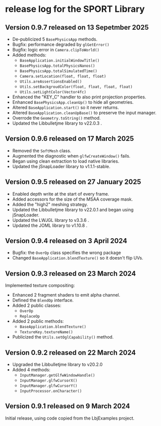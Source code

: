 # release log for the SPORT Library

## Version 0.9.7 released on 13 Sepetmber 2025

+ De-publicized 5 `BasePhysicsApp` methods.
+ Bugfix:  performance degraded by `glGetError()`
+ Bugfix:  logic error in `Camera.clipToWorld()`
+ Added methods:
  + `BaseApplication.initialWindowTitle()`
  + `BasePhysicsApp.totalPhysicsNanos()`
  + `BasePhysicsApp.totalSimulatedTime()`
  + `Camera.setLocation(float, float, float)`
  + `Utils.areAssertionsEnabled()`
  + `Utils.setBackgroudColor(float, float, float, float)`
  + `Utils.setLightColor(Vector4fc)`
+ Enhanced the "KEY_C" handler to also print projection properties.
+ Enhanced `BasePhysicsApp.cleanUp()` to hide all geometries.
+ Altered `BaseApplication.start()` so it never returns.
+ Altered `BaseApplication.cleanUpBase()` to preserve the input manager.
+ Overrode the `Geometry.toString()` method.
+ Updated the Libbulletjme library to v22.0.3 .

## Version 0.9.6 released on 17 March 2025

+ Removed the `SoftMesh` class.
+ Augmented the diagnostic when `glfwCreateWindow()` fails.
+ Began using clean extraction to load native libraries.
+ Updated the jSnapLoader library to v1.1.1-stable.

## Version 0.9.5 released on 27 January 2025

+ Enabled depth write at the start of every frame.
+ Added accessors for the size of the MSAA coverage mask.
+ Added the "high2" meshing strategy.
+ Updated the Libbulletjme library to v22.0.1 and began using jSnapLoader.
+ Updated the LWJGL library to v3.3.6 .
+ Updated the JOML library to v1.10.8 .

## Version 0.9.4 released on 3 April 2024

+ Bugfix: the `OverOp` class specifies the wrong package
+ Changed `BaseApplication.blendTexture()` so it doesn't flip UVs.

## Version 0.9.3 released on 23 March 2024

Implemented texture compositing:
+ Enhanced 2 fragment shaders to emit alpha channel.
+ Defined the `BlendOp` interface.
+ Added 2 public classes:
  + `OverOp`
  + `ReplaceOp`
+ Added 2 public methods:
  + `BaseApplication.blendTexture()`
  + `TextureKey.textureName()`
+ Publicized the `Utils.setOglCapability()` method.

## Version 0.9.2 released on 22 March 2024

+ Upgraded the Libbulletjme library to v20.2.0
+ Added 4 methods:
  + `InputManager.getGlfwWindowHandle()`
  + `InputManager.glfwCursorX()`
  + `InputManager.glfwCursorY()`
  + `InputProcessor.onCharacter()`

## Version 0.9.1 released on 9 March 2024

Initial release, using code copied from the LbjExamples project.